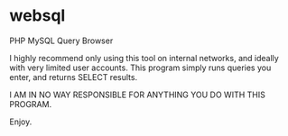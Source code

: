 websql
======

PHP MySQL Query Browser

I highly recommend only using this tool on internal networks, and ideally with very limited user accounts. This program simply runs queries you enter, and returns SELECT results.

I AM IN NO WAY RESPONSIBLE FOR ANYTHING YOU DO WITH THIS PROGRAM.

Enjoy.
